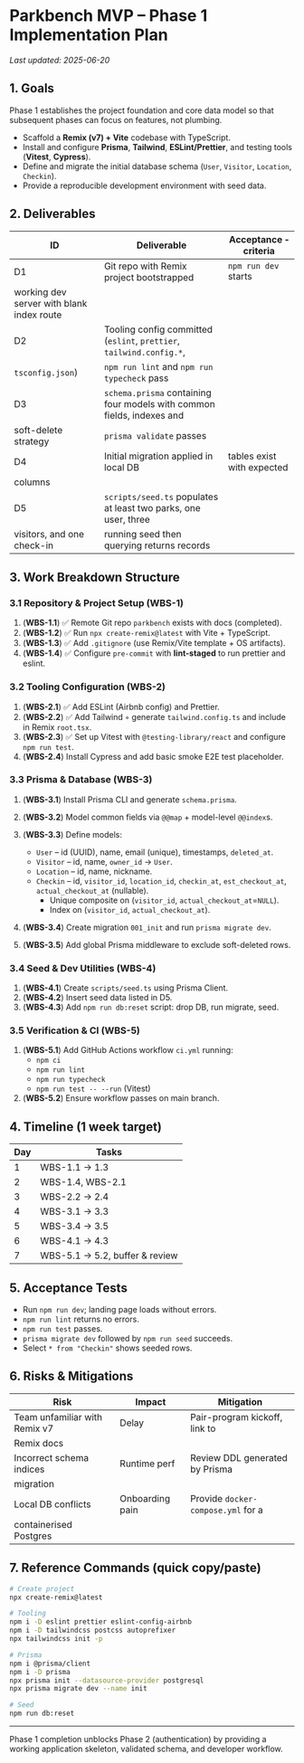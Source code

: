 # Parkbench MVP – Phase 1 Implementation Plan

_Last updated: 2025-06-20_

## 1. Goals

Phase 1 establishes the project foundation and core data model so that
subsequent phases can focus on features, not plumbing.

- Scaffold a **Remix (v7) + Vite** codebase with TypeScript.
- Install and configure **Prisma**, **Tailwind**, **ESLint/Prettier**, and
  testing tools (**Vitest**, **Cypress**).
- Define and migrate the initial database schema
  (`User`, `Visitor`, `Location`, `Checkin`).
- Provide a reproducible development environment with seed data.

## 2. Deliverables

| ID                                        | Deliverable                                                            | Acceptance ‑ criteria      |
| ----------------------------------------- | ---------------------------------------------------------------------- | -------------------------- |
| D1                                        | Git repo with Remix project bootstrapped                               | `npm run dev` starts       |
| working dev server with blank index route |
| D2                                        | Tooling config committed (`eslint`, `prettier`, `tailwind.config.*`,   |
| `tsconfig.json`)                          | `npm run lint` and `npm run typecheck` pass                            |
| D3                                        | `schema.prisma` containing four models with common fields, indexes and |
| soft-delete strategy                      | `prisma validate` passes                                               |
| D4                                        | Initial migration applied in local DB                                  | tables exist with expected |
| columns                                   |
| D5                                        | `scripts/seed.ts` populates at least two parks, one user, three        |
| visitors, and one check-in                | running seed then querying returns records                             |

## 3. Work Breakdown Structure

### 3.1 Repository & Project Setup (WBS-1)

1.  (**WBS-1.1**) ✅ Remote Git repo `parkbench` exists with docs (completed).
2.  (**WBS-1.2**) ✅ Run `npx create-remix@latest` with Vite + TypeScript.
3.  (**WBS-1.3**) ✅ Add `.gitignore` (use Remix/Vite template + OS artifacts).
4.  (**WBS-1.4**) ✅ Configure `pre-commit` with **lint-staged** to run prettier
    and eslint.

### 3.2 Tooling Configuration (WBS-2)

1.  (**WBS-2.1**) ✅ Add ESLint (Airbnb config) and Prettier.
2.  (**WBS-2.2**) ✅ Add Tailwind ◦ generate `tailwind.config.ts` and include in
    Remix `root.tsx`.
3.  (**WBS-2.3**) ✅ Set up Vitest with `@testing-library/react` and configure
    `npm run test`.
4.  (**WBS-2.4**) Install Cypress and add basic smoke E2E test placeholder.

### 3.3 Prisma & Database (WBS-3)

1.  (**WBS-3.1**) Install Prisma CLI and generate `schema.prisma`.
2.  (**WBS-3.2**) Model common fields via `@@map` + model-level `@@index`s.
3.  (**WBS-3.3**) Define models:

    - `User` – id (UUID), name, email (unique), timestamps, `deleted_at`.
    - `Visitor` – id, name, `owner_id` → `User`.
    - `Location` – id, name, nickname.
    - `Checkin` – id, `visitor_id`, `location_id`, `checkin_at`,
      `est_checkout_at`, `actual_checkout_at` (nullable).
      - Unique composite on (`visitor_id`, `actual_checkout_at`=`NULL`).
      - Index on (`visitor_id`, `actual_checkout_at`).

4.  (**WBS-3.4**) Create migration `001_init` and run `prisma migrate dev`.
5.  (**WBS-3.5**) Add global Prisma middleware to exclude soft-deleted rows.

### 3.4 Seed & Dev Utilities (WBS-4)

1.  (**WBS-4.1**) Create `scripts/seed.ts` using Prisma Client.
2.  (**WBS-4.2**) Insert seed data listed in D5.
3.  (**WBS-4.3**) Add `npm run db:reset` script: drop DB, run migrate, seed.

### 3.5 Verification & CI (WBS-5)

1.  (**WBS-5.1**) Add GitHub Actions workflow `ci.yml` running:
    - `npm ci`
    - `npm run lint`
    - `npm run typecheck`
    - `npm run test -- --run` (Vitest)
2.  (**WBS-5.2**) Ensure workflow passes on main branch.

## 4. Timeline (1 week target)

| Day | Tasks                          |
| --- | ------------------------------ |
| 1   | WBS-1.1 → 1.3                  |
| 2   | WBS-1.4, WBS-2.1               |
| 3   | WBS-2.2 → 2.4                  |
| 4   | WBS-3.1 → 3.3                  |
| 5   | WBS-3.4 → 3.5                  |
| 6   | WBS-4.1 → 4.3                  |
| 7   | WBS-5.1 → 5.2, buffer & review |

## 5. Acceptance Tests

- Run `npm run dev`; landing page loads without errors.
- `npm run lint` returns no errors.
- `npm run test` passes.
- `prisma migrate dev` followed by `npm run seed` succeeds.
- Select `* from "Checkin"` shows seeded rows.

## 6. Risks & Mitigations

| Risk                          | Impact          | Mitigation                         |
| ----------------------------- | --------------- | ---------------------------------- |
| Team unfamiliar with Remix v7 | Delay           | Pair-program kickoff, link to      |
| Remix docs                    |
| Incorrect schema indices      | Runtime perf    | Review DDL generated by Prisma     |
| migration                     |
| Local DB conflicts            | Onboarding pain | Provide `docker-compose.yml` for a |
| containerised Postgres        |

## 7. Reference Commands (quick copy/paste)

```bash
# Create project
npx create-remix@latest

# Tooling
npm i -D eslint prettier eslint-config-airbnb
npm i -D tailwindcss postcss autoprefixer
npx tailwindcss init -p

# Prisma
npm i @prisma/client
npm i -D prisma
npx prisma init --datasource-provider postgresql
npx prisma migrate dev --name init

# Seed
npm run db:reset
```

---

Phase 1 completion unblocks Phase 2 (authentication) by providing a working
application skeleton, validated schema, and developer workflow.
